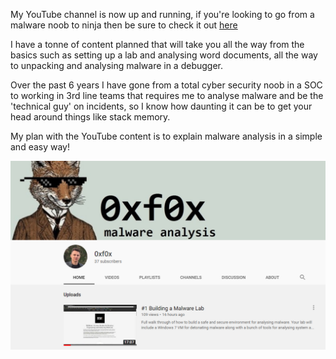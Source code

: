 My YouTube channel is now up and running, if you're looking to go from a malware noob to ninja then be sure to check it out [here](https://www.youtube.com/channel/UCCnZXAoXRb6GDLjuFo0dmIg?view_as=subscriber)

I have a tonne of content planned that will take you all the way from the basics such as setting up a lab and analysing word documents, all the way to unpacking and analysing malware in a debugger.

Over the past 6 years I have gone from a total cyber security noob in a SOC to working in 3rd line teams that requires me to analyse malware and be the 'technical guy' on incidents, so I know how daunting it can be to get your head around things like stack memory. 

My plan with the YouTube content is to explain malware analysis in a simple and easy way!

![YouTube](/images/youtube.PNG)
